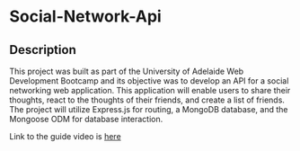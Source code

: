 # Social-Network-Api

## Description 

This project was built as part of the University of Adelaide Web Development Bootcamp and its objective was to develop an API for a social networking web application. This application will enable users to share their thoughts, react to the thoughts of their friends, and create a list of friends. The project will utilize Express.js for routing, a MongoDB database, and the Mongoose ODM for database interaction.


Link to the guide video is [here](https://drive.google.com/file/d/1AbixhVwv4HX5xc49xn1IV_JS6diYqejX/view)
